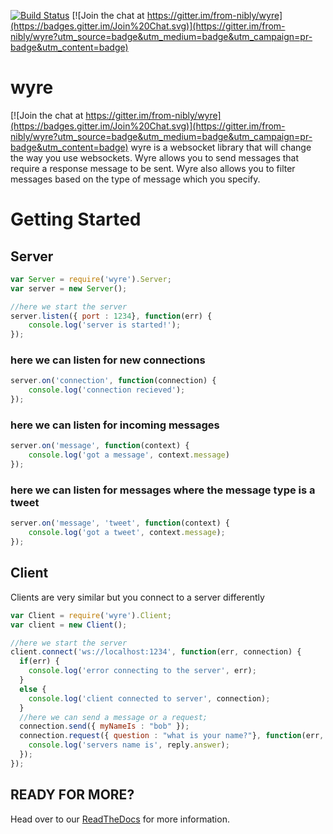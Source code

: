 [![Build Status](https://drone.io/github.com/from-nibly/wyre/status.png)](https://drone.io/github.com/from-nibly/wyre/latest)
[![Join the chat at https://gitter.im/from-nibly/wyre](https://badges.gitter.im/Join%20Chat.svg)](https://gitter.im/from-nibly/wyre?utm_source=badge&utm_medium=badge&utm_campaign=pr-badge&utm_content=badge)
# wyre

[![Join the chat at https://gitter.im/from-nibly/wyre](https://badges.gitter.im/Join%20Chat.svg)](https://gitter.im/from-nibly/wyre?utm_source=badge&utm_medium=badge&utm_campaign=pr-badge&utm_content=badge)
wyre is a websocket library that will change the way you use websockets.  Wyre allows you to send messages that require a response message to be sent. Wyre also allows you to filter messages based on the type of message which you specify.

# Getting Started

## Server
```js
var Server = require('wyre').Server;
var server = new Server();

//here we start the server
server.listen({ port : 1234}, function(err) {
    console.log('server is started!');
});
```

### here we can listen for new connections
```js
server.on('connection', function(connection) {
    console.log('connection recieved');
});
```

### here we can listen for incoming messages
```js
server.on('message', function(context) {
    console.log('got a message', context.message)
});
```

### here we can listen for messages where the message type is a tweet
```js
server.on('message', 'tweet', function(context) {
    console.log('got a tweet', context.message);
});
```

## Client
Clients are very similar but you connect to a server differently
```js
var Client = require('wyre').Client;
var client = new Client();

//here we start the server
client.connect('ws://localhost:1234', function(err, connection) {
  if(err) {
    console.log('error connecting to the server', err);
  }
  else {
    console.log('client connected to server', connection);
  }
  //here we can send a message or a request;
  connection.send({ myNameIs : "bob" });
  connection.request({ question : "what is your name?"}, function(err, reply) {
    console.log('servers name is', reply.answer);
  });
});
```

## READY FOR MORE?
Head over to our [ReadTheDocs](http://wyre.readthedocs.org/en/latest/) for more information.
